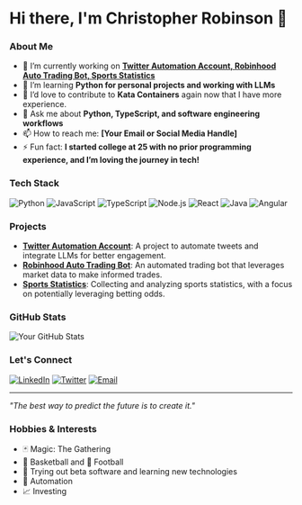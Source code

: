 # Hi there, I'm Christopher Robinson 👋

### About Me

- 🔭 I’m currently working on **[Twitter Automation Account, Robinhood Auto Trading Bot, Sports Statistics](#)**
- 🌱 I’m learning **Python for personal projects and working with LLMs**
- 👯 I’d love to contribute to **Kata Containers** again now that I have more experience.
- 💬 Ask me about **Python, TypeScript, and software engineering workflows**
- 📫 How to reach me: **[Your Email or Social Media Handle]**
- ⚡ Fun fact: **I started college at 25 with no prior programming experience, and I’m loving the journey in tech!**

### Tech Stack

![Python](https://img.shields.io/badge/-Python-3776AB?style=flat&logo=python&logoColor=white) ![JavaScript](https://img.shields.io/badge/-JavaScript-F7DF1E?style=flat&logo=javascript&logoColor=black) ![TypeScript](https://img.shields.io/badge/-TypeScript-007ACC?style=flat&logo=typescript&logoColor=white) ![Node.js](https://img.shields.io/badge/-Node.js-339933?style=flat&logo=node.js&logoColor=white) ![React](https://img.shields.io/badge/-React-61DAFB?style=flat&logo=react&logoColor=black) ![Java](https://img.shields.io/badge/-Java-007396?style=flat&logo=java&logoColor=white) ![Angular](https://img.shields.io/badge/-Angular-DD0031?style=flat&logo=angular&logoColor=white)

### Projects

- **[Twitter Automation Account](#)**: A project to automate tweets and integrate LLMs for better engagement.
- **[Robinhood Auto Trading Bot](#)**: An automated trading bot that leverages market data to make informed trades.
- **[Sports Statistics](#)**: Collecting and analyzing sports statistics, with a focus on potentially leveraging betting odds.

### GitHub Stats

![Your GitHub Stats](https://github-readme-stats.vercel.app/api?username=Christopher-C-Robinson&show_icons=true&hide_border=true&theme=radical)

### Let's Connect

[![LinkedIn](https://img.shields.io/badge/-LinkedIn-0A66C2?style=flat&logo=linkedin&logoColor=white)](https://www.linkedin.com/in/yourprofile) [![Twitter](https://img.shields.io/badge/-Twitter-1DA1F2?style=flat&logo=twitter&logoColor=white)](https://twitter.com/yourhandle) [![Email](https://img.shields.io/badge/-Email-EA4335?style=flat&logo=gmail&logoColor=white)](mailto:youremail@example.com)

---

_"The best way to predict the future is to create it."_

### Hobbies & Interests

- 🃏 Magic: The Gathering
- 🏀 Basketball and 🏈 Football
- 🧪 Trying out beta software and learning new technologies
- 🤖 Automation
- 📈 Investing
